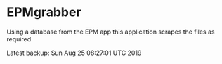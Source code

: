 # EPMgrabber
Using a database from the EPM app this application scrapes the files as required


Latest backup: Sun Aug 25 08:27:01 UTC 2019
